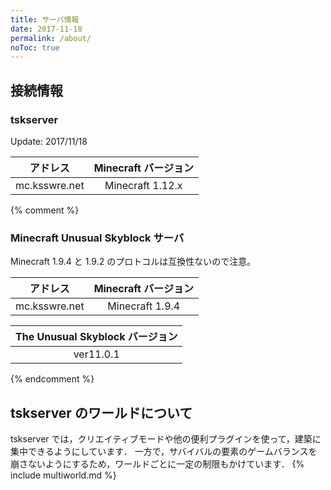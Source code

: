 ```yaml
---
title: サーバ情報
date: 2017-11-18
permalink: /about/
noToc: true
---
```


## 接続情報

### tskserver
Update: 2017/11/18 

|アドレス        |Minecraft バージョン|
|:--------------:|:------------------:|
|mc.ksswre.net   |Minecraft 1.12.x    |


{% comment %}
### Minecraft Unusual Skyblock サーバ

Minecraft 1.9.4 と 1.9.2 のプロトコルは互換性ないので注意。

|アドレス        |Minecraft バージョン|
|:--------------:|:------------------:|
|mc.ksswre.net   |Minecraft 1.9.4     |


|The Unusual Skyblock バージョン|
|:-----------------------------:|
|ver11.0.1                      |
{% endcomment %}

## tskserver のワールドについて
tskserver では，クリエイティブモードや他の便利プラグインを使って，建築に集中できるようにしています．
一方で，サバイバルの要素のゲームバランスを崩さないようにするため，ワールドごとに一定の制限もかけています．
{% include multiworld.md %}

